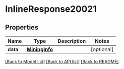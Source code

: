 # InlineResponse20021

## Properties
Name | Type | Description | Notes
------------ | ------------- | ------------- | -------------
**data** | [**MiningInfo**](MiningInfo.md) |  | [optional] 

[[Back to Model list]](../README.md#documentation-for-models) [[Back to API list]](../README.md#documentation-for-api-endpoints) [[Back to README]](../README.md)

